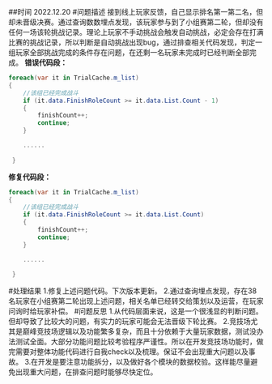 ##时间
2022.12.20
#问题描述
接到线上玩家反馈，自己显示排名第一第二名，但却未晋级决赛。通过查询数数埋点发现，该玩家参与到了小组赛第二轮，但却没有任何一场该轮挑战记录。理论上玩家不手动挑战会触发自动挑战，必定会存在打满比赛的挑战记录，所以判断是自动挑战出现bug，通过排查相关代码发现，判定一组玩家全部挑战完成的条件存在问题，在还剩一名玩家未完成时已经判断全部完成。
**错误代码段：**
```csharp
foreach(var it in TrialCache.m_list)
{
	//该组已经完成战斗
	if (it.data.FinishRoleCount >= it.data.List.Count - 1)
	{
		finishCount++;
		continue;
	}

	......
                
 }
```

**修复代码段：**
```csharp
foreach(var it in TrialCache.m_list)
{
	//该组已经完成战斗
	if (it.data.FinishRoleCount >= it.data.List.Count)
	{
		finishCount++;
		continue;
	}

	......
                
 }
```
#处理结果
1.修复上述问题代码。下次版本更新。
2.通过查询埋点发现，存在38名玩家在小组赛第二轮出现上述问题，相关名单已经转交给策划以及运营，在玩家问询时给玩家补偿。
#问题反思
1.从代码层面来说，这是一个很浅显的判断问题。但却导致了比较大的问题，有实力的玩家可能会无法晋级下轮比赛。
2.竞技场尤其是巅峰竞技场逻辑以及功能繁多复杂，而且十分依赖于大量玩家数据，测试没办法测试全面。大部分功能问题比较考验程序严谨性。所以在开发竞技场功能时，做完需要对整体功能代码进行自我check以及梳理。保证不会出现重大问题以及事故。
3.在开发是要注意功能拆分，以及做好各个模块的数据校验。这样能尽量避免出现重大问题，在排查问题时能够尽快定位。